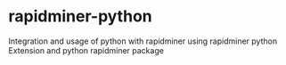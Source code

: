 # rapidminer-python
Integration and usage of python with rapidminer using rapidminer python Extension and python rapidminer package
 
